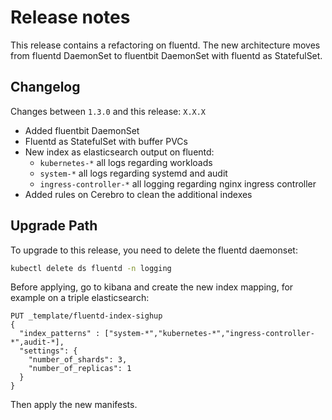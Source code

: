 # Release notes

This release contains a refactoring on fluentd. The new architecture moves from fluentd DaemonSet to fluentbit DaemonSet
with fluentd as StatefulSet.

## Changelog

Changes between `1.3.0` and this release: `X.X.X`

- Added fluentbit DaemonSet
- Fluentd as StatefulSet with buffer PVCs
- New index as elasticsearch output on fluentd:
    - `kubernetes-*` all logs regarding workloads
    - `system-*` all logs regarding systemd and audit
    - `ingress-controller-*` all logging regarding nginx ingress controller
- Added rules on Cerebro to clean the additional indexes

## Upgrade Path

To upgrade to this release, you need to delete the fluentd daemonset:

```bash
kubectl delete ds fluentd -n logging
```

Before applying, go to kibana and create the new index mapping, for example on a triple elasticsearch:

```
PUT _template/fluentd-index-sighup
{
  "index_patterns" : ["system-*","kubernetes-*","ingress-controller-*",audit-*],
  "settings": {
    "number_of_shards": 3,
    "number_of_replicas": 1
  }
}
```

Then apply the new manifests.